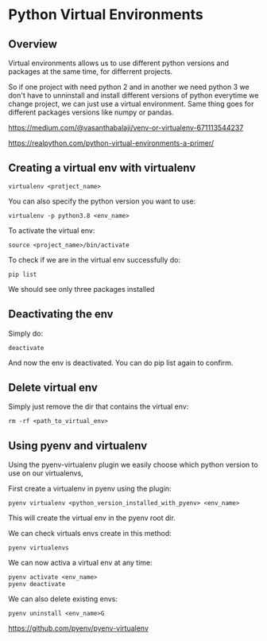 # Python Virtual Environments

## Overview

Virtual environments allows us to use different python versions and packages at the same time, for differrent projects.

So if one project with need python 2 and in another we need python 3 we don't have to unninstall and install different versions of python everytime we change project, we can just use a virtual environment. Same thing goes for different packages versions like numpy or pandas.

https://medium.com/@vasanthabalaji/venv-or-virtualenv-671113544237

https://realpython.com/python-virtual-environments-a-primer/


## Creating a virtual env with virtualenv

	virtualenv <protject_name>

You can also specify the python version you want to use:

	virtualenv -p python3.8 <env_name>

To activate the virtual env:

	source <project_name>/bin/activate

To check if we are in the virtual env successfully do:

	pip list

We should see only three packages installed

## Deactivating the env

Simply do:

	deactivate

And now the env is deactivated. You can do pip list again to confirm.


## Delete virtual env

Simply just remove the dir that contains the virtual env:

	rm -rf <path_to_virtual_env>


## Using pyenv and virtualenv

Using the pyenv-virtualenv plugin we easily choose which python version to use on our virtualenvs,

First create a virtualenv in pyenv using the plugin:

	pyenv virtualenv <python_version_installed_with_pyenv> <env_name>

This will create the virtual env in the pyenv root dir.

We can check virtuals envs create in this method:

	pyenv virtualenvs

We can now activa a virtual env at any time:

	pyenv activate <env_name>
	pyenv deactivate

We can also delete existing envs:

	pyenv uninstall <env_name>G

https://github.com/pyenv/pyenv-virtualenv